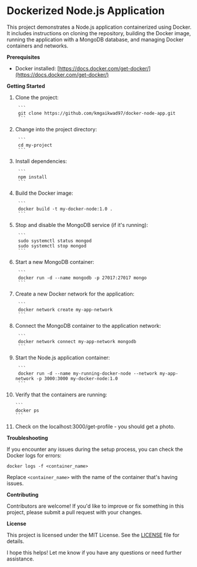# Dockerized Node.js Application

This project demonstrates a Node.js application containerized using Docker. It includes instructions on cloning the repository, building the Docker image, running the application with a MongoDB database, and managing Docker containers and networks.

**Prerequisites**

* Docker installed: [https://docs.docker.com/get-docker/](https://docs.docker.com/get-docker/)

**Getting Started**

1. Clone the project:

        ```
        git clone https://github.com/kmgaikwad97/docker-node-app.git
        ```
2. Change into the project directory:

        ```
        cd my-project
        ```
3. Install dependencies:

        ```
        npm install
        ```
4. Build the Docker image:

        ```
        docker build -t my-docker-node:1.0 .
        ```
5. Stop and disable the MongoDB service (if it's running):

        ```
        sudo systemctl status mongod
        sudo systemctl stop mongod
        ```
6. Start a new MongoDB container:

        ```
        docker run -d --name mongodb -p 27017:27017 mongo
        ```
7. Create a new Docker network for the application:

        ```
        docker network create my-app-network
        ```
8. Connect the MongoDB container to the application network:

        ```
        docker network connect my-app-network mongodb
        ```
9. Start the Node.js application container:

        ```
        docker run -d --name my-running-docker-node --network my-app-network -p 3000:3000 my-docker-node:1.0
        ```
10. Verify that the containers are running:

        ```
        docker ps
        ```
11. Check on the localhost:3000/get-profile - you should get a photo.

**Troubleshooting**

If you encounter any issues during the setup process, you can check the Docker logs for errors:
```
docker logs -f <container_name>
```
Replace `<container_name>` with the name of the container that's having issues.

**Contributing**

Contributors are welcome! If you'd like to improve or fix something in this project, please submit a pull request with your changes.

**License**

This project is licensed under the MIT License. See the [LICENSE](LICENSE) file for details.

I hope this helps! Let me know if you have any questions or need further assistance.
